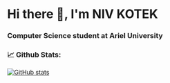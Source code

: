 
#                                                                        Hi there 👋, I'm NIV KOTEK


###  Computer Science student at Ariel University


### 📈 Github Stats:

[![GitHub stats](https://github-readme-stats.vercel.app/api?username=nivk99)](https://github.com/anuraghazra/github-readme-stats)

<!--
**nivk99/nivk99** is a ✨ _special_ ✨ repository because its `README.md` (this file) appears on your GitHub profile.

Here are some ideas to get you started:

- 🔭 I’m currently working on ...
- 🌱 I’m currently learning ...
- 👯 I’m looking to collaborate on ...
- 🤔 I’m looking for help with ...
- 💬 Ask me about ...
- 📫 How to reach me: ...
- 😄 Pronouns: ...
- ⚡ Fun fact: ...
-->
